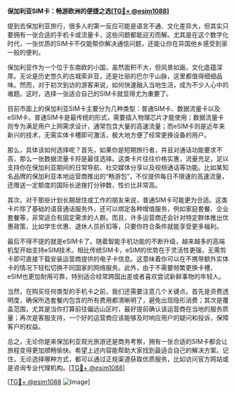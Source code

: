 **保加利亚SIM卡：畅游欧洲的便捷之选[[TG💪+ @esim1088](https://t.me/s/esim1088)]**

提到去保加利亚旅行，很多人的第一反应可能是语言不通、文化差异大，但其实只要拥有一张合适的手机卡或流量卡，这些问题都能迎刃而解。尤其是在这个数字化时代，一张优质的SIM卡不仅能帮你解决通信问题，还能让你在异国他乡感受到家一般的便利。

保加利亚作为一个位于东南欧的小国，虽然面积不大，但风景如画，文化底蕴深厚。无论是历史悠久的古城索非亚，还是壮丽的巴尔干山脉，这里都值得细细品味。然而，对于初次到访的游客来说，如何快速融入当地生活，成为不少人心中的难题。这时，选择一张适合自己的SIM卡就显得尤为重要了。

目前市面上的保加利亚SIM卡主要分为几种类型：普通SIM卡、数据流量卡以及eSIM卡。普通SIM卡是最传统的形式，需要插入物理芯片才能使用；数据流量卡则专为满足用户上网需求设计，通常包含大量的高速流量；而eSIM卡则是近年来新兴的技术，无需实体卡槽即可激活，极大地方便了经常更换设备的用户。

那么，具体该如何选择呢？首先，如果你是短期旅行者，并且对通话功能要求不高，那么一张数据流量卡将是最佳选择。这类卡片往往价格实惠，流量充足，足以支持你在保加利亚期间的日常导航、社交媒体分享以及视频通话等功能。比如某知名品牌的保加利亚本地运营商推出的“畅游包”，不仅提供每日不限速的高速流量，还赠送一定额度的国际长途拨打分钟数，性价比非常高。

其次，对于那些计划长期居住或工作的朋友来说，普通SIM卡可能更为合适。这类卡片除了基础的语音通话服务外，还可以绑定各种增值服务，例如家庭套餐、企业套餐等，非常适合有固定需求的人群。而且，许多运营商还会针对特定群体推出优惠政策，比如学生优惠、退休人员折扣等，只要你符合条件就能享受更多福利。

最后不得不提的就是eSIM卡了。随着智能手机功能的不断升级，越来越多的高端机型开始支持eSIM技术。相比传统SIM卡，eSIM的优势在于灵活性更强，无需剪卡即可直接下载安装运营商提供的电子卡信息。这意味着你可以在不携带额外实体卡的情况下轻松切换不同国家的网络服务。此外，由于不需要频繁更换卡槽，eSIM也更加耐用可靠，特别适合经常跨国出差或者喜欢尝试新鲜事物的年轻人。

当然，在购买任何类型的手机卡之前，我们还需要注意几个关键点。首先是资费透明度，确保所选套餐内包含的所有费用都清晰明了，避免出现隐形消费；其次是覆盖范围，尤其是当你打算前往偏远山区时，最好提前确认该运营商在当地的服务质量；再次是客服支持，一个好的运营商应该能够及时响应用户的疑问和投诉，保障客户的权益。

总之，无论你是来保加利亚观光旅游还是商务考察，拥有一张合适的SIM卡都会让旅程变得更加顺畅愉快。希望上述内容能帮助大家找到最适合自己的解决方案。记住，无论选择哪种方式，都可以通过正规渠道获取优质服务，比如访问官方网站或是咨询专业代理机构。[[TG💪+ @esim1088](https://t.me/s/esim1088)]

[[TG💪+ @esim1088](https://t.me/s/esim1088) ![Image](https://i.postimg.cc/4NQfJmqS/Snipaste-2025-05-13-00-14-12.png)]